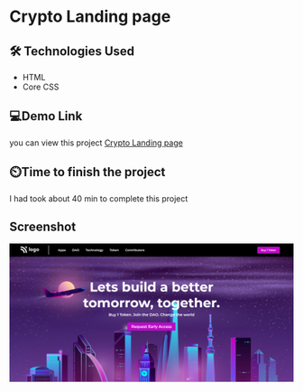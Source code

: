 # Crypto Landing page


## 🛠 Technologies Used
- HTML
- Core CSS 

## 💻Demo Link 

 you can view this project [Crypto Landing page](https://harshadbirajdar.github.io/crypto-landing-page/)

## ⏲️Time to finish the project

 I had took about 40 min to complete this project

## Screenshot

![screen](./screenshot/Screenshot.png)